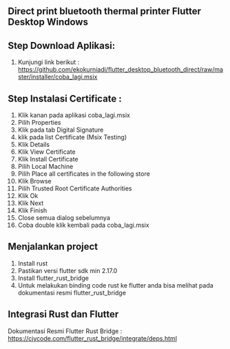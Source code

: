 ## Direct print bluetooth thermal printer Flutter Desktop Windows

## Step Download Aplikasi:
1. Kunjungi link berikut :  
https://github.com/ekokurniadi/flutter_desktop_bluetooth_direct/raw/master/installer/coba_lagi.msix


## Step Instalasi Certificate : 
1. Klik kanan pada aplikasi coba_lagi.msix
2. Pilih Properties
3. Klik pada tab Digital Signature
4. klik pada list Certificate (Msix Testing)
5. Klik Details
6. Klik View Certificate
7. Klik Install Certificate
8. Pilih Local Machine
9. Pilih Place all certificates in the following store
10. Klik Browse
11. Pilih Trusted Root Certificate Authorities
12. Klik Ok
13. Klik Next
14. Klik Finish
15. Close semua dialog sebelumnya
16. Coba double klik kembali pada coba_lagi.msix

## Menjalankan project
1. Install rust
2. Pastikan versi flutter sdk min 2.17.0
3. Install flutter_rust_bridge
4. Untuk melakukan binding code rust ke flutter anda bisa melihat pada dokumentasi resmi flutter_rust_bridge

## Integrasi Rust dan Flutter
Dokumentasi Resmi Flutter Rust Bridge : https://cjycode.com/flutter_rust_bridge/integrate/deps.html
